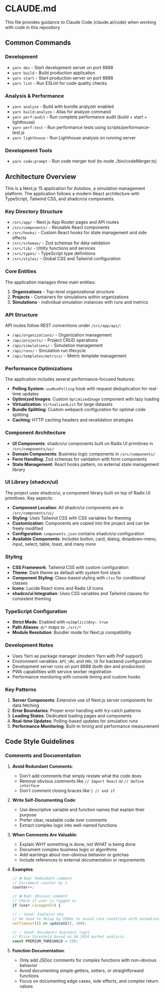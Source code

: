 # CLAUDE.md

This file provides guidance to Claude Code (claude.ai/code) when working with code in this repository.

## Common Commands

### Development
- `yarn dev` - Start development server on port 8888
- `yarn build` - Build production application
- `yarn start` - Start production server on port 8888
- `yarn lint` - Run ESLint for code quality checks

### Analysis & Performance
- `yarn analyze` - Build with bundle analyzer enabled
- `yarn build:analyze` - Alias for analyze command
- `yarn perf:audit` - Run complete performance audit (build + start + lighthouse)
- `yarn perf:test` - Run performance tests using scripts/performance-test.js
- `yarn lighthouse` - Run Lighthouse analysis on running server

### Development Tools
- `yarn code:prompt` - Run code merger tool (ts-node ./bin/codeMerger.ts)

## Architecture Overview

This is a Next.js 15 application for Autobox, a simulation management platform. The application follows a modern React architecture with TypeScript, Tailwind CSS, and shadcn/ui components.

### Key Directory Structure

- `/src/app/` - Next.js App Router pages and API routes
- `/src/components/` - Reusable React components
- `/src/hooks/` - Custom React hooks for state management and side effects
- `/src/schemas/` - Zod schemas for data validation
- `/src/lib/` - Utility functions and services
- `/src/types/` - TypeScript type definitions
- `/src/styles/` - Global CSS and Tailwind configuration

### Core Entities

The application manages three main entities:
1. **Organizations** - Top-level organizational structure
2. **Projects** - Containers for simulations within organizations
3. **Simulations** - Individual simulation instances with runs and metrics

### API Structure

API routes follow REST conventions under `/src/app/api/`:
- `/api/organizations/` - Organization management
- `/api/projects/` - Project CRUD operations
- `/api/simulations/` - Simulation management
- `/api/runs/` - Simulation run lifecycle
- `/api/templates/metrics/` - Metric template management

### Performance Optimizations

The application includes several performance-focused features:
- **Polling System**: `useRunPolling` hook with request deduplication for real-time updates
- **Optimized Images**: Custom `OptimizedImage` component with lazy loading
- **Virtualization**: `VirtualizedList` for large datasets
- **Bundle Splitting**: Custom webpack configuration for optimal code splitting
- **Caching**: HTTP caching headers and revalidation strategies

### Component Architecture

- **UI Components**: shadcn/ui components built on Radix UI primitives in `/src/components/ui/`
- **Domain Components**: Business logic components in `/src/components/`
- **Form Handling**: Zod schemas for validation with form components
- **State Management**: React hooks pattern, no external state management library

### UI Library (shadcn/ui)

The project uses shadcn/ui, a component library built on top of Radix UI primitives. Key aspects:
- **Component Location**: All shadcn/ui components are in `/src/components/ui/`
- **Styling**: Uses Tailwind CSS with CSS variables for theming
- **Customization**: Components are copied into the project and can be freely modified
- **Configuration**: `components.json` contains shadcn/ui configuration
- **Available Components**: Includes button, card, dialog, dropdown-menu, input, select, table, toast, and many more

### Styling

- **CSS Framework**: Tailwind CSS with custom configuration
- **Theme**: Dark theme as default with system font stack
- **Component Styling**: Class-based styling with `clsx` for conditional classes
- **Icons**: Lucide React icons and Radix UI icons
- **shadcn/ui Integration**: Uses CSS variables and Tailwind classes for consistent theming

### TypeScript Configuration

- **Strict Mode**: Enabled with `noImplicitAny: true`
- **Path Aliases**: `@/*` maps to `./src/*`
- **Module Resolution**: Bundler mode for Next.js compatibility

### Development Notes

- Uses Yarn as package manager (modern Yarn with PnP support)
- Environment variables: `API_URL` and `ORG_ID` for backend configuration
- Development server runs on port 8888 (both dev and production)
- PWA capabilities with service worker registration
- Performance monitoring with console timing and custom hooks

### Key Patterns

1. **Server Components**: Extensive use of Next.js server components for data fetching
2. **Error Boundaries**: Proper error handling with try-catch patterns
3. **Loading States**: Dedicated loading pages and components
4. **Real-time Updates**: Polling-based updates for simulation runs
5. **Performance Monitoring**: Built-in timing and performance measurement

## Code Style Guidelines

### Comments and Documentation

1. **Avoid Redundant Comments**: 
   - Don't add comments that simply restate what the code does
   - Remove obvious comments like `// Import React` or `// Define interface`
   - Don't comment closing braces like `} // end if`

2. **Write Self-Documenting Code**:
   - Use descriptive variable and function names that explain their purpose
   - Prefer clear, readable code over comments
   - Extract complex logic into well-named functions

3. **When Comments Are Valuable**:
   - Explain WHY something is done, not WHAT is being done
   - Document complex business logic or algorithms
   - Add warnings about non-obvious behavior or gotchas
   - Include references to external documentation or requirements

4. **Examples**:
   ```typescript
   // ❌ Bad: Redundant comment
   // Increment counter by 1
   counter++;
   
   // ❌ Bad: Obvious comment
   // Check if user is logged in
   if (user.isLoggedIn) {
   
   // ✅ Good: Explains why
   // We need to delay by 100ms to avoid race condition with animation
   setTimeout(() => updateUI(), 100);
   
   // ✅ Good: Documents business logic
   // Price threshold based on Q4 2024 market analysis
   const PREMIUM_THRESHOLD = 150;
   ```

5. **Function Documentation**:
   - Only add JSDoc comments for complex functions with non-obvious behavior
   - Avoid documenting simple getters, setters, or straightforward functions
   - Focus on documenting edge cases, side effects, and complex return values